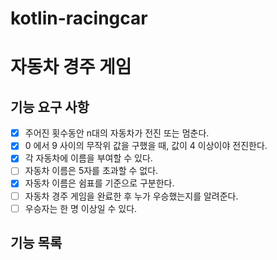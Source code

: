 # kotlin-racingcar

# 자동차 경주 게임


## 기능 요구 사항
- [x] 주어진 횟수동안 n대의 자동차가 전진 또는 멈춘다.
- [x] 0 에서 9 사이의 무작위 값을 구했을 때, 값이 4 이상이야 전진한다.
- [x] 각 자동차에 이름을 부여할 수 있다.
- [ ] 자동차 이름은 5자를 초과할 수 없다.
- [x] 자동차 이름은 쉼표를 기준으로 구분한다.
- [ ] 자동차 경주 게임을 완료한 후 누가 우승했는지를 알려준다.
- [ ] 우승자는 한 명 이상일 수 있다.

## 기능 목록
